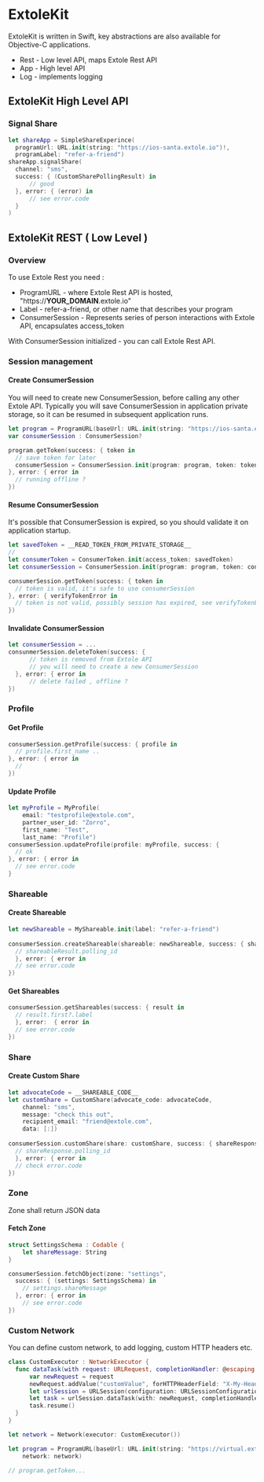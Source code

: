# ExtoleKit

ExtoleKit is written in Swift, key abstractions are also available for Objective-C applications.

* Rest - Low level API, maps Extole Rest API
* App - High level API
* Log - implements logging


## ExtoleKit High Level API

### Signal Share

```swift
let shareApp = SimpleShareExperince(
  programUrl: URL.init(string: "https://ios-santa.extole.io")!,
  programLabel: "refer-a-friend")
shareApp.signalShare(
  channel: "sms", 
  success: { (CustomSharePollingResult) in
      // good
  }, error: { (error) in
      // see error.code 
  }
)
```

## ExtoleKit REST ( Low Level )

### Overview
To use Extole Rest you need :
 * ProgramURL - where Extole Rest API is hosted, "https://__YOUR_DOMAIN__.extole.io"
 * Label - refer-a-friend, or other name that describes your program
 * ConsumerSession - Represents series of person interactions with Extole API, encapsulates access_token

With ConsumerSession initialized - you can call Extole Rest API.

### Session management

#### Create ConsumerSession

You will need to create new ConsumerSession, before calling any other Extole API.
Typically you will save ConsumerSession in application private storage,
so it can be resumed in subsequent application runs.

```swift
let program = ProgramURL(baseUrl: URL.init(string: "https://ios-santa.extole.io")!)
var consumerSession : ConsumerSession?

program.getToken(success: { token in
  // save token for later
  consumerSession = ConsumerSession.init(program: program, token: token)
}, error: { error in
  // running offline ?
})
```

#### Resume ConsumerSession
It's possible that ConsumerSession is expired, so you should validate it on application startup.

```swift
let savedToken = __READ_TOKEN_FROM_PRIVATE_STORAGE__
// 
let consumerToken = ConsumerToken.init(access_token: savedToken)
let consumerSession = ConsumerSession.init(program: program, token: consumerToken)

consumerSession.getToken(success: { token in
  // token is valid, it's safe to use consumerSession
}, error: { verifyTokenError in
  // token is not valid, possibly session has expired, see verifyTokenError.code
})

```

#### Invalidate ConsumerSession

```swift
let consumerSession = ...
consunmerSession.deleteToken(success: {
      // token is removed from Extole API
      // you will need to create a new ConsumerSession
  }, error: { error in
      // delete failed , offline ?
})

```

### Profile

#### Get Profile

```swift
consumerSession.getProfile(success: { profile in
  // profile.first_name ..
}, error: { error in
  //
})
```

#### Update Profile
```swift
let myProfile = MyProfile(
    email: "testprofile@extole.com",
    partner_user_id: "Zorro",
    first_name: "Test",
    last_name: "Profile")
consumerSession.updateProfile(profile: myProfile, success: {
  // ok
}, error: { error in
  // see error.code
}
```

### Shareable

#### Create Shareable

```swift
let newShareable = MyShareable.init(label: "refer-a-friend")
        
consumerSession.createShareable(shareable: newShareable, success: { shareableResult in
  // shareableResult.polling_id
  }, error: { error in
  // see error.code
})
```
#### Get Shareables

```swift
consumerSession.getShareables(success: { result in
  // result.first?.label
  }, error:  { error in
  // see error.code
})

```

### Share
#### Create Custom Share

```swift
let advocateCode = __SHAREABLE_CODE__
let customShare = CustomShare(advocate_code: advocateCode,
    channel: "sms",
    message: "check this out",
    recipient_email: "friend@extole.com",
    data: [:])
        
consumerSession.customShare(share: customShare, success: { shareResponse in
  // shareResponse.polling_id
  }, error: { error in
  // check error.code
})
```
### Zone

Zone shall return JSON data

#### Fetch Zone

```swift
struct SettingsSchema : Codable {
    let shareMessage: String 
}

consumerSession.fetchObject(zone: "settings",
  success: { (settings: SettingsSchema) in
    // settings.shareMessage
  }, error: { error in
    // see error.code
})

```

### Custom Network

You can define custom network, to add logging, custom HTTP headers etc.

```swift
class CustomExecutor : NetworkExecutor {
  func dataTask(with request: URLRequest, completionHandler: @escaping (Data?, URLResponse?, Error?) -> Void) {
      var newRequest = request
      newRequest.addValue("customValue", forHTTPHeaderField: "X-My-Header")
      let urlSession = URLSession(configuration: URLSessionConfiguration.ephemeral)
      let task = urlSession.dataTask(with: newRequest, completionHandler: completionHandler)
      task.resume()
  }
}

let network = Network(executor: CustomExecutor())

let program = ProgramURL(baseUrl: URL.init(string: "https://virtual.extole.io")!,
    network: network)

// program.getToken...
```
